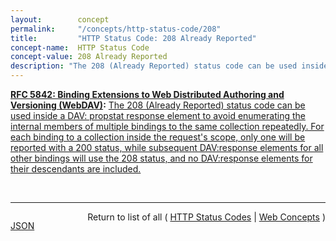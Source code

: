 ```yaml
---
layout:        concept
permalink:     "/concepts/http-status-code/208"
title:         "HTTP Status Code: 208 Already Reported"
concept-name:  HTTP Status Code
concept-value: 208 Already Reported
description: "The 208 (Already Reported) status code can be used inside a DAV: propstat response element to avoid enumerating the internal members of multiple bindings to the same collection repeatedly. For each binding to a collection inside the request's scope, only one will be reported with a 200 status, while subsequent DAV:response elements for all other bindings will use the 208 status, and no DAV:response elements for their descendants are included."
---
```


**[RFC 5842: Binding Extensions to Web Distributed Authoring and Versioning (WebDAV)](/specs/IETF/RFC/5842 "This specification defines bindings, and the BIND method for creating multiple bindings to the same resource. Creating a new binding to a resource causes at least one new URI to be mapped to that resource. Servers are required to ensure the integrity of any bindings that they allow to be created."):** [The 208 (Already Reported) status code can be used inside a DAV: propstat response element to avoid enumerating the internal members of multiple bindings to the same collection repeatedly. For each binding to a collection inside the request's scope, only one will be reported with a 200 status, while subsequent DAV:response elements for all other bindings will use the 208 status, and no DAV:response elements for their descendants are included.](http://tools.ietf.org/html/rfc5842#section-7.1 "Read documentation for HTTP Status Code &#34;208&#34;")

<br/>
<hr/>

<p style="float : left"><a href="./208.json" title="JSON representing this particular Web Concept value">JSON</a></p>
<p style="text-align: right">Return to list of all ( <a href="../http-status-code/">HTTP Status Codes</a> | <a href="../">Web Concepts</a> )</p>
